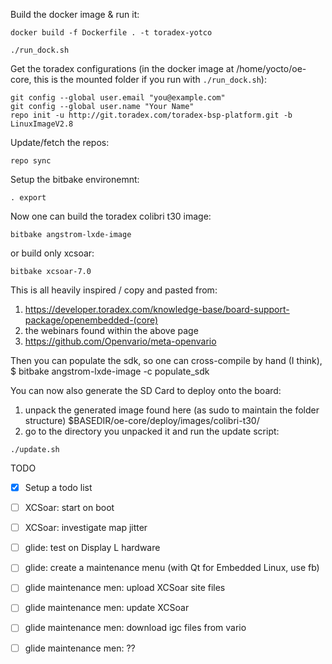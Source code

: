 Build the docker image & run it:

 ``````docker build -f Dockerfile . -t toradex-yotco``````
 
 ``````./run_dock.sh``````

Get the toradex configurations (in the docker 
image at /home/yocto/oe-core, this is the mounted folder if you run with ``````./run_dock.sh``````):

``````
git config --global user.email "you@example.com"
git config --global user.name "Your Name"
repo init -u http://git.toradex.com/toradex-bsp-platform.git -b LinuxImageV2.8
``````

Update/fetch the repos:

``````repo sync``````

Setup the bitbake environemnt:

``````. export``````

Now one can build the toradex colibri t30 image:

``````bitbake angstrom-lxde-image``````

or build only xcsoar:

``````bitbake xcsoar-7.0``````
 
This is all heavily inspired / copy and pasted from:
 1. <https://developer.toradex.com/knowledge-base/board-support-package/openembedded-(core)>
 2. the webinars found within the above page
 3. <https://github.com/Openvario/meta-openvario>


Then you can populate the sdk, so one can cross-compile by hand (I think),
  $ bitbake angstrom-lxde-image -c populate_sdk

You can now also generate the SD Card to deploy onto the board:
1. unpack the generated image found here (as sudo to maintain the folder structure)
  $BASEDIR/oe-core/deploy/images/colibri-t30/
2. go to the directory you unpacked it and run the update script:

``````./update.sh``````


TODO
- [x] Setup a todo list
- [ ] XCSoar: start on boot
- [ ] XCSoar: investigate map jitter
- [ ] glide: test on Display L hardware
- [ ] glide: create a maintenance menu (with Qt for Embedded Linux, use fb)
- [ ] glide maintenance men: upload XCSoar site files
- [ ] glide maintenance men: update XCSoar 
- [ ] glide maintenance men: download igc files from vario
- [ ] glide maintenance men: ??


